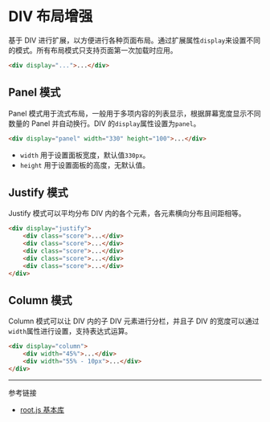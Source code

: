 # DIV 布局增强

基于 DIV 进行扩展，以方便进行各种页面布局。通过扩展属性`display`来设置不同的模式。所有布局模式只支持页面第一次加载时应用。

```html
<div display="...">...</div>
```

## Panel 模式

Panel 模式用于流式布局，一般用于多项内容的列表显示，根据屏幕宽度显示不同数量的 Panel 并自动换行。DIV 的`display`属性设置为`panel`。

```html
<div display="panel" width="330" height="100">...</div>
```

* `width` 用于设置面板宽度，默认值`330px`。
* `height` 用于设置面板的高度，无默认值。

## Justify 模式

Justify 模式可以平均分布 DIV 内的各个元素，各元素横向分布且间距相等。 

```html
<div display="justify">
    <div class="score">...</div>
    <div class="score">...</div>
    <div class="score">...</div>
    <div class="score">...</div>
    <div class="score">...</div>
</div>
```

## Column 模式

Column 模式可以让 DIV 内的子 DIV 元素进行分栏，并且子 DIV 的宽度可以通过`width`属性进行设置，支持表达式运算。

```html
<div display="column">
    <div width="45%">...</div>
    <div width="55% - 10px">...</div>
</div>
```

---
参考链接

* [root.js 基本库](/root.js/root.md)